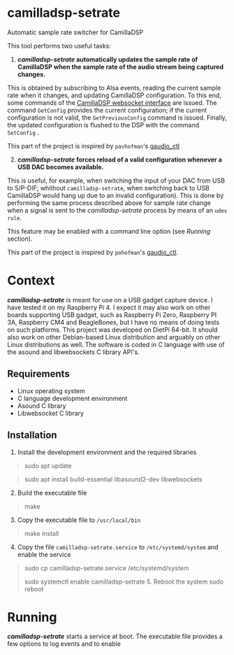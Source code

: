 # camilladsp-setrate
Automatic sample rate switcher for CamillaDSP


This tool performs two useful tasks:
1. **_camilladsp-setrate_ automatically updates the sample rate of CamillaDSP when the sample rate of the audio stream being captured changes.**

This is obtained by subscribing to Alsa events, reading the current sample rate when it changes, and updating CamillaDSP configuration. To this end, some commands of the [CamillaDSP websocket interface]( https://github.com/HEnquist/camilladsp/blob/master/websocket.md) are issued. The command `GetConfig` provides the current configuration; if the current configuration is not valid, the `GetPreviousConfig` command is issued. Finally, the updated configuration is flushed to the DSP with the command `SetConfig` .

This part of the project is inspired by `pavhofman`'s [gaudio_ctl](https://github.com/pavhofman/gaudio_ctl)

2. **_camilladsp-setrate_ forces reload of a valid configuration whenever a USB DAC becomes available.**

This is useful, for example, when switching the input of your DAC from USB to S/P-DIF; whithout `camilladsp-setrate`, when switching back to USB CamillaDSP would hang up due to an invalid configuration). This is done by performing the same process described above for sample rate change when a signal is sent to the _camilladsp-setrate_ process by means of an `udev rule`.  

This feature may be enabled with a command line option (see _Running_ section).

This part of the project is inspired by `pohofman`'s [gaudio_ctl](https://github.com/pavhofman/gaudio_ctl).

# Context
**_camilladsp-setrate_** is meant for use on a USB gadget capture device. I have tested it on my Raspberry Pi 4. I expect it may also work on other boards supporting USB gadget, such as Raspberry Pi Zero, Raspberry PI 3A, Raspberry CM4 and BeagleBones, but I have no means of doing tests on such platforms.
This project was developed on DietPi 64-bit. It should also work on other Debian-based Linux distribution and arguably on other Linux distributions as well.
The software is coded in C language with use of the asound and libwebsockets C library API's.
## Requirements
- Linux operating system
- C language development environment
- Asound C library
- Libwebsocket C library
## Installation
1. Install the development environment and the required libraries
> sudo apt update

> sudo apt install build-essential libasound2-dev libwebsockets
2. Build the executable file
>make
3. Copy the executable file to `/usr/local/bin`
> make install
4. Copy the file `camilladsp-setrate.service` to `/etc/systemd/system` and enable the service
> sudo cp camilladsp-setrate.service /etc/systemd/system
> 
> sudo systemctl enable camilladsp-setrate
> 5. Reboot the system
> sudo reboot
# Running
**_camilladsp-setrate_** starts a service at boot. The executable file provides a few options to log events and to enable
